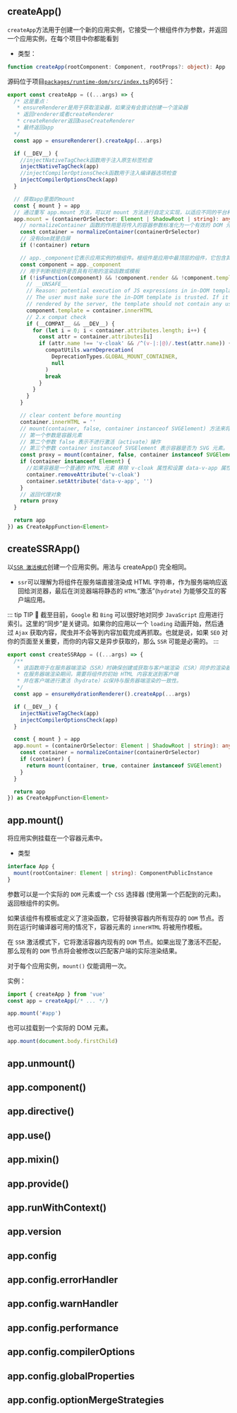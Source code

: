 ## createApp()

`createApp`方法用于创建一个新的应用实例，它接受一个根组件作为参数，并返回一个应用实例，在每个项目中你都能看到

- 类型：

```ts
function createApp(rootComponent: Component, rootProps?: object): App
```

源码位于项目[`packages/runtime-dom/src/index.ts`](https://github.com/vuejs/core/blob/main/packages/runtime-dom/src/index.ts)的65行：

```ts
export const createApp = ((...args) => {
  /* 这是重点：
   * ensureRenderer是用于获取渲染器，如果没有会尝试创建一个渲染器 
   * 返回renderer或者createRenderer
   * createRenderer返回baseCreateRenderer
   * 最终返回app
  */
  const app = ensureRenderer().createApp(...args)

  if (__DEV__) {
    //injectNativeTagCheck函数用于注入原生标签检查
    injectNativeTagCheck(app)
    //injectCompilerOptionsCheck函数用于注入编译器选项检查
    injectCompilerOptionsCheck(app)
  }

  // 获取app里面的mount
  const { mount } = app
  // 通过重写 app.mount 方法，可以对 mount 方法进行自定义实现，以适应不同的平台和需求。
  app.mount = (containerOrSelector: Element | ShadowRoot | string): any => {
    // normalizeContainer 函数的作用是将传入的容器参数标准化为一个有效的 DOM 元素
    const container = normalizeContainer(containerOrSelector)
    // 没有dom就是白屏
    if (!container) return

    // app._component它表示应用实例的根组件。根组件是应用中最顶层的组件，它包含其他组件，并负责整个应用的渲染和逻辑
    const component = app._component
    // 用于判断根组件是否具有可用的渲染函数或模板
    if (!isFunction(component) && !component.render && !component.template) {
      // __UNSAFE__
      // Reason: potential execution of JS expressions in in-DOM template.
      // The user must make sure the in-DOM template is trusted. If it's
      // rendered by the server, the template should not contain any user data.
      component.template = container.innerHTML
      // 2.x compat check
      if (__COMPAT__ && __DEV__) {
        for (let i = 0; i < container.attributes.length; i++) {
          const attr = container.attributes[i]
          if (attr.name !== 'v-cloak' && /^(v-|:|@)/.test(attr.name)) {
            compatUtils.warnDeprecation(
              DeprecationTypes.GLOBAL_MOUNT_CONTAINER,
              null
            )
            break
          }
        }
      }
    }

    // clear content before mounting
    container.innerHTML = ''
    // mount(container, false, container instanceof SVGElement) 方法来将组件挂载到容器
    // 第一个参数是容器元素
    // 第二个参数 false 表示不进行激活（activate）操作
    // 第三个参数 container instanceof SVGElement 表示容器是否为 SVG 元素。
    const proxy = mount(container, false, container instanceof SVGElement)
    if (container instanceof Element) {
      //如果容器是一个普通的 HTML 元素 移除 v-cloak 属性和设置 data-v-app 属性
      container.removeAttribute('v-cloak')
      container.setAttribute('data-v-app', '')
    }
    // 返回代理对象
    return proxy
  }

  return app
}) as CreateAppFunction<Element>
```



## createSSRApp()

以[`SSR 激活模式`](https://cn.vuejs.org/guide/scaling-up/ssr.html#client-hydration)创建一个应用实例。用法与 createApp() 完全相同。


- `ssr`可以理解为将组件在服务端直接渲染成 HTML 字符串，作为服务端响应返回给浏览器，最后在浏览器端将静态的 `HTML`“激活”(`hydrate`) 为能够交互的客户端应用。

::: tip TIP 🐳
截至目前，`Google` 和 `Bing` 可以很好地对同步 `JavaScript` 应用进行索引。这里的“同步”是关键词。如果你的应用以一个 `loading` 动画开始，然后通过 `Ajax` 获取内容，爬虫并不会等到内容加载完成再抓取。也就是说，如果 `SEO` 对你的页面至关重要，而你的内容又是异步获取的，那么 `SSR` 可能是必需的。
:::


```ts
export const createSSRApp = ((...args) => {
  /** 
   * 该函数用于在服务器端渲染（SSR）时确保创建或获取与客户端渲染（CSR）同步的渲染器。 
   * 在服务器端渲染期间，需要将组件的初始 HTML 内容发送到客户端
   * 并在客户端进行激活（hydrate）以保持与服务器端渲染的一致性。
   */
  const app = ensureHydrationRenderer().createApp(...args)

  if (__DEV__) {
    injectNativeTagCheck(app)
    injectCompilerOptionsCheck(app)
  }

  const { mount } = app
  app.mount = (containerOrSelector: Element | ShadowRoot | string): any => {
    const container = normalizeContainer(containerOrSelector)
    if (container) {
      return mount(container, true, container instanceof SVGElement)
    }
  }

  return app
}) as CreateAppFunction<Element>
```

## app.mount()

将应用实例挂载在一个容器元素中。

- 类型

```ts
interface App {
  mount(rootContainer: Element | string): ComponentPublicInstance
}
```

参数可以是一个实际的 `DOM` 元素或一个 `CSS` 选择器 (使用第一个匹配到的元素)。返回根组件的实例。

如果该组件有模板或定义了渲染函数，它将替换容器内所有现存的 `DOM` 节点。否则在运行时编译器可用的情况下，容器元素的 `innerHTML` 将被用作模板。

在 `SSR` 激活模式下，它将激活容器内现有的 `DOM` 节点。如果出现了激活不匹配，那么现有的 `DOM` 节点将会被修改以匹配客户端的实际渲染结果。

对于每个应用实例，`mount()` 仅能调用一次。

实例：

```ts
import { createApp } from 'vue'
const app = createApp(/* ... */)

app.mount('#app')
```

也可以挂载到一个实际的 DOM 元素。

```ts
app.mount(document.body.firstChild)
```


## app.unmount()
## app.component()
## app.directive()
## app.use()
## app.mixin()
## app.provide()
## app.runWithContext()
## app.version
## app.config
## app.config.errorHandler
## app.config.warnHandler
## app.config.performance
## app.config.compilerOptions
## app.config.globalProperties
## app.config.optionMergeStrategies